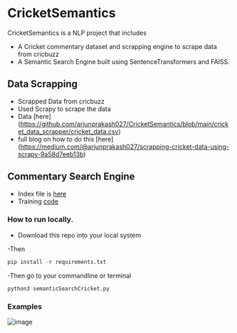 # CricketSemantics
CricketSemantics is a NLP project that includes
- A Cricket commentary dataset and scrapping engine to scrape data from cricbuzz
- A Semantic Search Engine built using SentenceTransformers and FAISS.

## Data Scrapping 

- Scrapped Data from cricbuzz 
- Used Scrapy to scrape the data
- Data [here] (https://github.com/arjunprakash027/CricketSemantics/blob/main/cricket_data_scrapper/cricket_data.csv)
- full blog on how to do this [here] (https://medium.com/@arjunprakash027/scrapping-cricket-data-using-scrapy-9a58d7eeb13b)

## Commentary Search Engine

- Index file is [here](https://github.com/arjunprakash027/CricketSemantics/blob/main/search_engine/cricketSemanticSearch.index)
- Training [code](https://github.com/arjunprakash027/CricketSemantics/blob/main/search_engine/semantic_engine.ipynb)

### How to run locally.

- Download this repo into your local system

-Then
 ```python
 pip install -r requirements.txt
 ```

 -Then go to your commandline or terminal
 ```shell
 python3 semanticSearchCricket.py
 ```

 ### Examples
 
![image](https://github.com/arjunprakash027/CricketSemantics/assets/72484657/8c4e5289-11d2-4390-ad66-901a2fd378e4)
